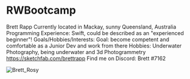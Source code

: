 # RWBootcamp
Brett Rapp
Currently located in Mackay, sunny Queensland, Australia
Programming Experience: Swift, could be described as an "experienced beginner"!
Goals/Hobbies/Interests: Goal: become competent and comfortable as a Junior Dev and work from there
Hobbies: Underwater Photography, being underwater and 3d Photogrammetry https://sketchfab.com/brettrapp
Find me on Discord: Brett #7162

![Brett_Rosy](https://user-images.githubusercontent.com/15887639/83462031-82dc6200-a4ad-11ea-9c11-c351a7ea05eb.jpg)


